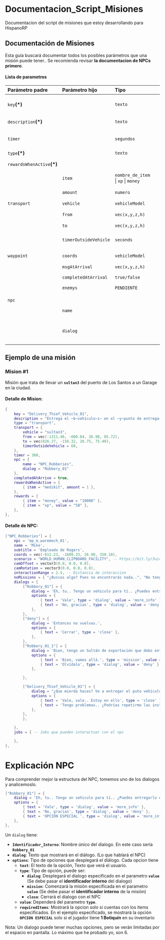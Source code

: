 # Documentacion_Script_Misiones
Documentacion del script de misiones que estoy desarrollando para HispanoRP


## Documentación de Misiones
Esta guía buscará documentar todos los posibles parámetros que una misión puede tener..
Se recomienda revisar  **la documentacion de NPCs primero**.


#### Lista de parametros

|Parámetro padre| Parámetro hijo            | Tipo        |  | Description                | 
|:-| :--------| :-------    |:-----| :------------------------- | 
| `key`**(\*)** | | `texto`     | | Nombre interno de la misión. No puede repetirse. Ej: **Roggers_vehicle_delivery01** |
| `description`**(\*)** | | `texto`     | | Texto que mostrará al activarse la misión. ![Logo](https://i.imgur.com/Le3AiMx.png) |
| `timer` | | `segundos`     | | Definirá el tiempo que durará la mision. Si se acaba, fallará. |
| `type`**(\*)** | | `texto`     | | Tipo de misión. |
| `rewardsWhenActive`**(\*)** |  |   | | Recompensas que dará al activarse la mision  |
|  | `item` | `nombre_de_item` \| `xp` \| `money`     | | Nombre Interno de Item (ej. **water**)  |
|                            | `amount` | `numero`      | | Monto a dar del **item** especificado|
| `transport` |`vehicle`| `vehicleModel`|  |  Vehículo a transportar |  
|             |`from` | `vec(x,y,z,h)`  |  |  Punto de aparición del vehículo |  
|             |`to`   | `vec(x,y,z,h)` |  |  Vehículo a transportar |  
|             | `timerOutsideVehicle`| `seconds`|  |  Segundos que el jugador podrá abandonar el vehiculo. La misión fallará si llega a 0 |  
|  | | | | |
| `waypoint`  |`coords`| `vehicleModel`|  |  Vehículo a transportar |  
|             |`msgAtArrival` | `vec(x,y,z,h)`  |  |  Punto de aparición del vehículo |
|             |`completedAtArrival`|`true/false`|| |La misión se completa automaticamente al llegar al punto de destino  
|             |`enemys`   | `PENDIENTE` |  |  Enemigos que aparecerán en la zona de destino |  
|  | | | | |
| `npc`  || |  | | NPC el cual que te dará esta misión. De esta manera el sistema detectará si tienes misión cuando hablas con el NPC |  
|        |`name`| |  |  Nombre interno del NPC (**`key`**) |  
|        |`dialog`| |   | Dialogo que abrirá para presentarte la misión (debe estar definido en los dialogos del mismo npc) |  


## Ejemplo de una misión
### Mision #1
Misión que trata de llevar un **`sultan3`** del puerto de Los Santos a un Garage en la ciudad.

#### Detalle de Mision:
```lua
{
	key = "Delivery_Thief_Vehicle_01",
	description = "Entrega el ~b~vehículo~s~ en el ~y~punto de entrega~s~ antes de que se acabe el tiempo.",
	type = "transport",
	transport = {
		vehicle = "sultan3",
		from = vec(-1311.46, -600.84, 26.98, 85.72),
		to = vec(826.27, -156.32, 26.75, 75.40),
		timerOutsideVehicle = 60, 
	},
	timer = 300,
	npc = {
		name = "NPC_Robberies",
		dialog = "Robbery_01"
	},
	completedAtArrive = true,
	rewardsWhenActive = {
		{ item = "medikit", amount = 1 },
	},
	rewards = {
		{ item = "money", value = "10000" },
		{ item = "xp", value = "50" },
	},
},
```


#### Detalle de NPC:



```lua
["NPC_Robberies"] = {
	npc = 'mp_m_waremech_01',
	name = 'Mike',
	subtitle = 'Empleado de Rogers',
	coords = vec(-612.23, -1609.33, 26.90, 350.10),
	scenario = "WORLD_HUMAN_CLIPBOARD_FACILITY", -- https://bit.ly/3ui4V3N
	camOffset = vector3(0.0, 0.0, 0.0),
	camRotation = vector3(0.0, 0.0, 0.0),
	interactionRange = 2.5, -- Distancia de interaccion
	noMissions = { "¿Buscas algo? Pues no encontrarás nada..", "No tengo nada para tí, vete.", "¿Hmm? Fuera de aquí." },
	dialogs = { 
		["Robbery_01"] = {
			dialog = 'Eh, tu.. Tengo un vehiculo para tí.. ¿Puedes entregarlo en un garage? Te pagaré bien..',
			options = {
				{ text = 'Vale', type = 'dialog', value = 'more_info' },
				{ text = 'No, gracias', type = 'dialog', value = 'deny' },
			},
		},
		["deny"] = {
			dialog = 'Entonces no vuelvas.',
			options = {
				{ text = 'Cerrar', type = 'close' },
			},
		},
		["Robbery_01_1"] = {
			dialog = 'Bien, tengo un Sultán de exportación que debo entregar lo antes posible a un cliente. No lo dañes! O no te pagaré nada',
			options = {
				{ text = 'Bien, vamos allá.', type = 'mission', value = 'Delivery_Thief_Vehicle_01' },
				{ text = 'Olvídalo', type = 'dialog', value = 'deny' }
			},

		},

		["Delivery_Thief_Vehicle_01"] = {
			dialog = "¿Que mierda haces? Ve a entregar el puto vehículo",
			options = {
				{ text = 'Vale, vale.. Estoy en ello', type = 'close' },
				{ text = 'Tengo problemas.. ¿Podrías repetirme las instrucciones?', type = 'mission', value = "Delivery_Thief_Vehicle_01" },
			},
		},
		},

	},
	jobs = { -- Jobs que pueden interactuar con el npc

	},
},
```

# Explicación NPC
Para comprender mejor la estructura del NPC, tomemos uno de los dialogos y analicemoslo.

```lua
["Robbery_01"] = { 
	dialog = 'Eh, tu.. Tengo un vehiculo para tí.. ¿Puedes entregarlo en un garage? Te pagaré bien..',
	options = {
		{ text = 'Vale', type = 'dialog', value = 'more_info' },
		{ text = 'No, gracias', type = 'dialog', value = 'deny' },
		{ text = 'OPCION ESPECIAL ', type = 'dialog', value = 'more_info', requiredItems = { { item = "medikit", amount = 1, removeOnInteract = true }	} },
	},
},
```

Un `dialog` tiene:
- **`Identificador_Interno`**: Nombre único del dialogo. En este caso sería **`Robbery_01`**
- **`dialog`**: Texto que mostrará en el diálogo. (Lo que hablará el NPC) 
- **`options`**: Tipo de opciones que desplegará el diálogo. Cada opcion tiene 
  - **`text`**: El texto de la opción, Texto que verá el usuario.
  - **`type`**: Tipo de opción, puede ser:
    - **`dialog`**: Desplegará el dialogo especificado en el parametro **`value`** (Se debe pasar el **identificador interno** del dialogo)
    - **`mission`**: Comenzará la misión especificada en el parametro **`value`** (Se debe pasar el **identificador interno** de la misión)
    - **`close`**: Cerrará el dialogo con el NPC
  - **`value`**: Dependerá del parametro **`type`**.
  - **`requiredItems`**: Mostrará la opcion solo si cuentas con los items especificados. En el ejemplo especificado, se mostrará la opción **`OPCION ESPECIAL`** solo si el jugador tiene **1 Botiquín** en su inventario


Nota: Un dialogo puede tener muchas opciones, pero se verán limitadas por el espacio en pantalla. Lo máximo que he probado yo, son 6.

